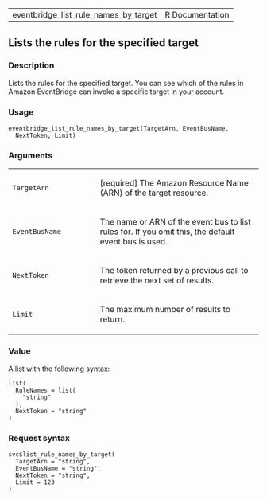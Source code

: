 <table style="width: 100%;">
<tbody>
<tr class="odd">
<td>eventbridge_list_rule_names_by_target</td>
<td style="text-align: right;">R Documentation</td>
</tr>
</tbody>
</table>

## Lists the rules for the specified target

### Description

Lists the rules for the specified target. You can see which of the rules
in Amazon EventBridge can invoke a specific target in your account.

### Usage

    eventbridge_list_rule_names_by_target(TargetArn, EventBusName,
      NextToken, Limit)

### Arguments

<table>
<colgroup>
<col style="width: 35%" />
<col style="width: 65%" />
</colgroup>
<tbody>
<tr class="odd">
<td><code
id="eventbridge_list_rule_names_by_target_:_TargetArn">TargetArn</code></td>
<td><p>[required] The Amazon Resource Name (ARN) of the target
resource.</p></td>
</tr>
<tr class="even">
<td><code
id="eventbridge_list_rule_names_by_target_:_EventBusName">EventBusName</code></td>
<td><p>The name or ARN of the event bus to list rules for. If you omit
this, the default event bus is used.</p></td>
</tr>
<tr class="odd">
<td><code
id="eventbridge_list_rule_names_by_target_:_NextToken">NextToken</code></td>
<td><p>The token returned by a previous call to retrieve the next set of
results.</p></td>
</tr>
<tr class="even">
<td><code
id="eventbridge_list_rule_names_by_target_:_Limit">Limit</code></td>
<td><p>The maximum number of results to return.</p></td>
</tr>
</tbody>
</table>

### Value

A list with the following syntax:

    list(
      RuleNames = list(
        "string"
      ),
      NextToken = "string"
    )

### Request syntax

    svc$list_rule_names_by_target(
      TargetArn = "string",
      EventBusName = "string",
      NextToken = "string",
      Limit = 123
    )
